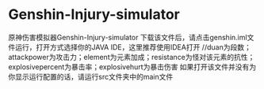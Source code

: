 # Genshin-Injury-simulator
原神伤害模拟器Genshin-Injury-simulator
下载该文件后，请点击genshin.iml文件运行，打开方式选择你的JAVA IDE，这里推荐使用IDEA打开
//duan为段数；attackpower为攻击力；element为元素加成；resistance为怪对该元素的抗性；explosivepercent为暴击率；explosivehurt为暴击伤害
如果打开该文件并没有为你显示运行配置的话，请运行src文件夹中的main文件
